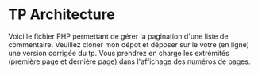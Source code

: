 # TP Architecture
Voici le fichier PHP permettant de gérer la pagination d'une liste de commentaire.
Veuillez cloner mon dépot et déposer sur le votre (en ligne) une version corrigée du tp.
Vous prendrez en charge les extrémités (première page et dernière page) dans l'affichage des numéros de pages.